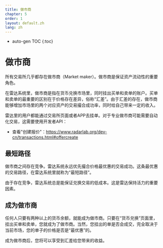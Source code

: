 ```yaml
---
title: 做市商
chapter: 5
order: 1
layout: default.zh
lang: zh
---
```


* auto-gen TOC
{:toc}

# 做市商

所有交易所几乎都存在做市商（Market maker）。做市商是保证资产流动性的重要角色。

在雷达系统里，做市商是指在货币兑换市场里，同时挂出买单和卖单的账户。买单和卖单的最重要的区别在于价格存在差异，俗称“汇差”。由于汇差的存在，做市商能够增加市场里的两个对应资产的交易撮合成功率，同时给自己带来一定的收入。

雷达里的用户都能通过交易所页面或者APP去挂单。对于专业做市商可能需要自动化交易，这需要使用开发者API：
  * 查看"创建报价"：<https://www.radarlab.org/dev-cn/transactions.html#offercreate>

## 最短路径

做市商之间存在竞争。雷达系统永远优先撮合价格最优惠的交易成功。这条最优惠的交易路径，在雷达系统里就称为“最短路径”。

由于存在竞争，雷达系统总是能保证兑换交易的低成本。这是雷达保持活力的重要因素。

## 成为做市商

任何人只要有两种以上的货币余额，就能成为做市商。只要在“货币兑换”页面里，挂出买单和卖单，您就成为了做市商。当然，您挂出的单是否会成交，完全取决于当前市场，您的单子的价格是否是“最优惠”的。

成为做市商后，您将可以享受到汇差给您带来的收益。
